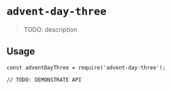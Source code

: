 # `advent-day-three`

> TODO: description

## Usage

```
const adventDayThree = require('advent-day-three');

// TODO: DEMONSTRATE API
```
